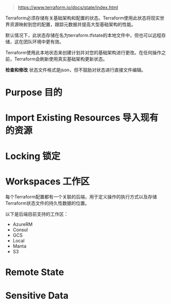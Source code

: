 > https://www.terraform.io/docs/state/index.html

Terraform必须存储有关基础架构和配置的状态。Terraform使用此状态将现实世界资源映射到您的配置，跟踪元数据并提高大型基础架构的性能。

默认情况下，此状态存储在名为terraform.tfstate的本地文件中，但也可以远程存储，这在团队环境中更有效。

Terraform使用此本地状态来创建计划并对您的基础架构进行更改。在任何操作之前，Terraform会刷新使用真实基础架构更新状态。

**检查和修改**
状态文件格式是json，但不鼓励对状态进行直接文件编辑。

# Purpose 目的

# Import Existing Resources 导入现有的资源
# Locking 锁定
# Workspaces 工作区
每个Terraform配置都有一个关联的后端，用于定义操作的执行方式以及存储Terraform状态文件的持久性数据的位置。

以下是后端目前支持的工作区：
- AzureRM
- Consul
- GCS
- Local
- Manta
- S3
# Remote State
# Sensitive Data
